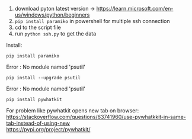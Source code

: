 1. download pyton latest version -> https://learn.microsoft.com/en-us/windows/python/beginners
2. ```pip install paramiko``` in powershell for multiple ssh connection
3. cd to the script file
4. run ```python ssh.py``` to get the data

Install:
```
pip install paramiko
```
Error : No module named 'psutil'
```
pip install --upgrade psutil
```
Error : No module named 'psutil'
```
pip install pywhatkit
```


For problem like pywhatkit opens new tab on browser: <br/>
https://stackoverflow.com/questions/63741960/use-pywhatkkit-in-same-tab-instead-of-using-new <br/>
https://pypi.org/project/pywhatkit/
